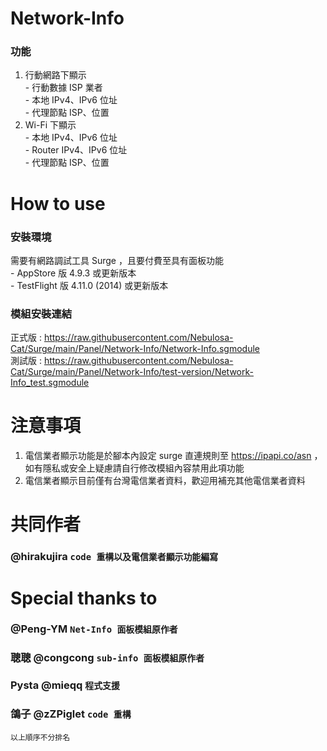 # Network-Info 
### 功能
1. 行動網路下顯示<br>- 行動數據 ISP 業者<br>- 本地 IPv4、IPv6 位址<br>- 代理節點 ISP、位置
2. Wi-Fi 下顯示<br>- 本地 IPv4、IPv6 位址<br>- Router IPv4、IPv6 位址<br>- 代理節點 ISP、位置

# How to use
### 安裝環境
需要有網路調試工具 Surge ，且要付費至具有面板功能<br>- AppStore 版 4.9.3 或更新版本<br>- TestFlight 版 4.11.0 (2014) 或更新版本
### 模組安裝連結
正式版 : https://raw.githubusercontent.com/Nebulosa-Cat/Surge/main/Panel/Network-Info/Network-Info.sgmodule<br>
測試版 : https://raw.githubusercontent.com/Nebulosa-Cat/Surge/main/Panel/Network-Info/test-version/Network-Info_test.sgmodule

# 注意事項
1. 電信業者顯示功能是於腳本內設定 surge 直連規則至 https://ipapi.co/asn ，如有隱私或安全上疑慮請自行修改模組內容禁用此項功能
2. 電信業者顯示目前僅有台灣電信業者資料，歡迎用補充其他電信業者資料

# 共同作者
### @hirakujira `code 重構以及電信業者顯示功能編寫`
# Special thanks to
### @Peng-YM `Net-Info 面板模組原作者`
### 聰聰 @congcong `sub-info 面板模組原作者`
### Pysta @mieqq `程式支援`
### 鴿子 @zZPiglet `code 重構`
`以上順序不分排名`
